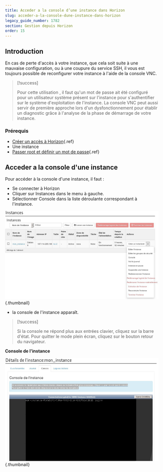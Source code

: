 ```yaml
---
title: Acceder a la console d’une instance dans Horizon
slug: acceder-a-la-console-dune-instance-dans-horizon
legacy_guide_number: 1782
section: Gestion depuis Horizon
order: 15
---
```



## Introduction
En cas de perte d'accès à votre instance, que cela soit suite à une mauvaise configuration, ou à une coupure du service SSH, il vous est toujours possible de reconfigurer votre instance à l'aide de la console VNC.



> [!success]
>
> Pour cette utilisation , il faut qu'un mot de passe ait été configuré pour un
> utilisateur système présent sur l'instance pour s'authentifier sur le système
> d'exploitation de l'instance.
> La console VNC peut aussi servir de première approche lors d'un
> dysfonctionnement pour établir un diagnostic grâce à l'analyse de la phase de
> démarrage de votre instance.
> 


### Prérequis
- [Créer un accès à Horizon]({legacy}1773){.ref}
- Une instance
- [Passer root et définir un mot de passe]({legacy}1786){.ref}


## Acceder a la console d'une instance
Pour accéder à la console d'une instance, il faut :

- Se connecter à Horizon
- Cliquer sur Instances dans le menu à gauche.
- Sélectionner Console dans la liste déroulante correspondant à l'instance.


![public-cloud](images/2658.png){.thumbnail}

- la console de l'instance apparaît.



> [!success]
>
> Si la console ne répond plus aux entrées clavier, cliquez sur la barre d'état.
> Pour quitter le mode plein écran, cliquez sur le bouton retour du navigateur.
> 

**Console de l'instance**


![public-cloud](images/2657.png){.thumbnail}
